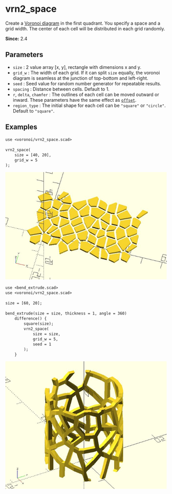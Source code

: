 # vrn2_space

Create a [Voronoi diagram](https://en.wikipedia.org/wiki/Voronoi_diagram) in the first quadrant. You specify a space and a grid width. The center of each cell will be distributed in each grid randomly.

**Since:** 2.4

## Parameters

- `size` : 2 value array [x, y], rectangle with dimensions x and y.
- `grid_w` : The width of each grid. If it can split `size` equally, the voronoi diagram is seamless at the junction of top-bottom and left-right. 
- `seed` : Seed value for random number generator for repeatable results.
- `spacing` : Distance between cells. Default to 1.
- `r`, `delta`, `chamfer` : The outlines of each cell can be moved outward or inward. These parameters have the same effect as [`offset`](https://en.wikibooks.org/wiki/OpenSCAD_User_Manual/Transformations#offset). 
- `region_type` : The initial shape for each cell can be `"square"` or `"circle"`. Default to `"square"`.

## Examples

    use <voronoi/vrn2_space.scad>

    vrn2_space(
        size = [40, 20],
        grid_w = 5
    );

![vrn2_space](images/lib3x-vrn2_space-1.JPG)

    use <bend_extrude.scad>
    use <voronoi/vrn2_space.scad>

    size = [60, 20];

    bend_extrude(size = size, thickness = 1, angle = 360) 
        difference() {
            square(size);
            vrn2_space(
                size = size,
                grid_w = 5,
                seed = 1
            );
        }
    
![vrn2_space](images/lib3x-vrn2_space-2.JPG)